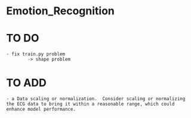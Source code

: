 # Emotion_Recognition

# TO DO 
    - fix train.py problem 
            -> shape problem

# TO ADD
    - a Data scaling or normalization.  Consider scaling or normalizing the ECG data to bring it within a reasonable range, which could enhance model performance.